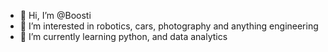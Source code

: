 - 👋 Hi, I’m @Boosti
- 👀 I’m interested in robotics, cars, photography and anything engineering
- 🌱 I’m currently learning python, and data analytics


<!---
Boosti/Boosti is a ✨ special ✨ repository because its `README.md` (this file) appears on your GitHub profile.
You can click the Preview link to take a look at your changes.
--->
